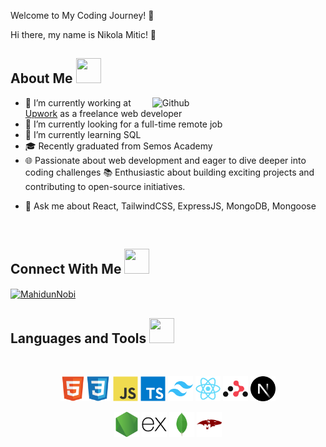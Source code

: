 Welcome to My Coding Journey! 🚀

Hi there, my name is Nikola Mitic! 👋



<h2> About Me  <img src = "https://media2.giphy.com/media/ZGHpWzdOEkMKtwLqdc/giphy.gif?cid=ecf05e47a0n3gi1bfqntqmob8g9aid1oyj2wr3ds3mg700bl&rid=giphy.gif" width="40px" height="40px"></h2>
<img width="55%" align="right" alt="Github" src="https://raw.githubusercontent.com/onimur/.github/master/.resources/git-header.svg" />  

- 🔭 I’m currently working at [Upwork](https://www.upwork.com/freelancers/~01c637dfa44adc73b0) as a freelance web developer
- 🔭 I’m currently looking for a full-time remote job
- 🌱 I’m currently learning SQL
- 🎓 Recently graduated from Semos Academy
- 🌐 Passionate about web development and eager to dive deeper into coding challenges
📚 Enthusiastic about building exciting projects and contributing to open-source initiatives.
<!-- 👯 I’m looking to collaborate on ... -->
<!-- 🤔 I’m looking for help with ... -->
- 💬 Ask me about React, TailwindCSS, ExpressJS, MongoDB, Mongoose
<!-- 📫 How to reach me: ... -->
<!-- 😄 Pronouns: ... -->
<!-- ⚡ Fun fact: ... -->


<br>
<h2>Connect With Me <img src = "https://media2.giphy.com/media/al7grkbrCChTAPEfyh/giphy.gif?cid=ecf05e47a0n3gi1bfqntqmob8g9aid1oyj2wr3ds3mg700bl&rid=giphy.gif" width="40px" height="40px"></h2>
<a href="https://www.linkedin.com/in/nikola-mitic-94b30429b/" target="_blank"><img align="center" src="https://raw.githubusercontent.com/rahuldkjain/github-profile-readme-generator/master/src/images/icons/Social/linked-in-alt.svg" alt="MahidunNobi" height="30" width="40" /></a> 


<br/>
<h2>Languages and Tools <img src = "https://media2.giphy.com/media/QssGEmpkyEOhBCb7e1/giphy.gif?cid=ecf05e47a0n3gi1bfqntqmob8g9aid1oyj2wr3ds3mg700bl&rid=giphy.gif" width="40px" height="40px"></h2>  
<br>
<p align="center">
<img src="https://raw.githubusercontent.com/devicons/devicon/master/icons/html5/html5-original.svg" alt="HTML5" width="40" height="40"/><img src="https://raw.githubusercontent.com/devicons/devicon/master/icons/css3/css3-original.svg" alt="CSS3" width="40" height="40"/>
<img src="https://raw.githubusercontent.com/devicons/devicon/master/icons/javascript/javascript-original.svg" alt="JavaScript" width="40" height="40"/>
<img src="https://raw.githubusercontent.com/devicons/devicon/master/icons/typescript/typescript-original.svg" alt="JavaScript" width="40" height="40"/>

<img src="https://raw.githubusercontent.com/devicons/devicon/master/icons/tailwindcss/tailwindcss-original.svg" alt="Tailwind" width="40" height="40"/>
<img src="https://raw.githubusercontent.com/devicons/devicon/master/icons/react/react-original.svg" alt="React" width="40" height="40"/> 
<img src="https://raw.githubusercontent.com/devicons/devicon/master/icons/reactrouter/reactrouter-original.svg" alt="React" width="40" height="40"/> 
<img src="https://raw.githubusercontent.com/devicons/devicon/master/icons/nextjs/nextjs-original.svg" alt="React" width="40" height="40"/> 
</p>
<p align="center">
<img src="https://raw.githubusercontent.com/devicons/devicon/master/icons/nodejs/nodejs-original.svg" alt="nodejs" width="40" height="40"/> 
<img src="https://raw.githubusercontent.com/devicons/devicon/master/icons/express/express-original.svg" alt="express" width="40" height="40"/> 
<img src="https://raw.githubusercontent.com/devicons/devicon/master/icons/mongodb/mongodb-original.svg" alt="mongoDB" width="40" height="40"/> 
<img src="https://raw.githubusercontent.com/devicons/devicon/master/icons/mongoose/mongoose-original.svg" alt="mongoose" width="40" height="40"/> 
</p><br/>

